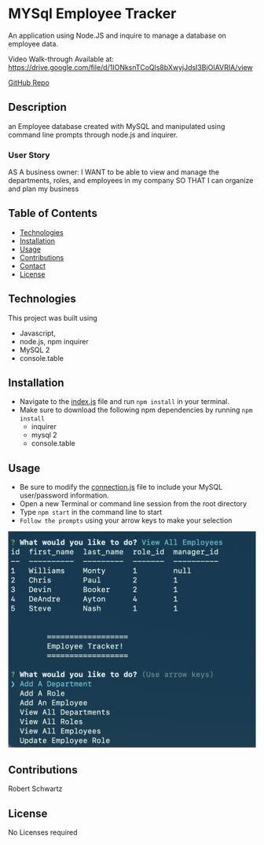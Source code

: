 # MYSql Employee Tracker

An application using Node.JS and inquire to manage a database on employee data.

Video Walk-through Available at: https://drive.google.com/file/d/1IONksnTCoQls8bXwyjJdsI3BjOIAVRIA/view

[GitHub Repo](https://github.com/Robert-Schwartz/SQL-Employee-Tracker)

## Description
an Employee database created with MySQL and manipulated using command line prompts through node.js and inquirer.

### User Story

AS A business owner:
I WANT to be able to view and manage the departments, roles, and employees in my company SO THAT I can organize and plan my business


## Table of Contents

- [Technologies](#Technologies)
- [Installation](#Installation)
- [Usage](#Usage)
- [Contributions](#Contributions)
- [Contact](#Contact)
- [License](#license)

## Technologies

This project was built using

- Javascript,
- node.js, npm inquirer
- MySQL 2
- console.table
## Installation


* Navigate to the [index.js](index.js) file and run `npm install` in your terminal.
* Make sure to download the following npm dependencies by running `npm install`
    * inquirer
    * mysql 2
    * console.table
## Usage
* Be sure to modify the [connection.js](connection.js) file to include your MySQL user/password information.
* Open a new Terminal or command line session from the root directory
* Type `npm start` in the command line to start
* `Follow the prompts` using your arrow keys to make your selection


![preview](preview.png)

## Contributions


Robert Schwartz

## License

No Licenses required

